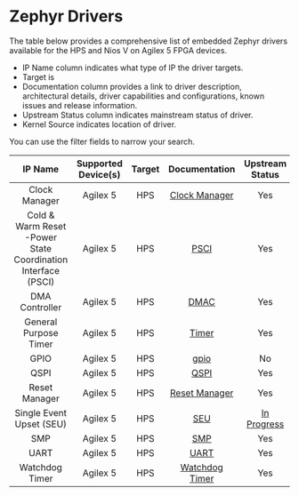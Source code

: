 # **Zephyr Drivers**

The table below provides a comprehensive list of embedded Zephyr drivers available for the HPS and Nios V on Agilex 5 FPGA devices.

* IP Name column indicates what type of IP the driver targets. 
* Target is 
* Documentation column provides a link to driver description, architectural details, driver capabilities and configurations, known issues and release information.
* Upstream Status column indicates mainstream status of driver.
* Kernel Source indicates location of driver.

You can use the filter fields to narrow your search.

| **IP Name**    | Supported Device(s)    |  Target | Documentation | Upstream Status | Kernel Source|
| :-------:|:-----------:|:-----------------:|:----------:|:------------:|:-----------|
| Clock Manager                                                |Agilex 5| HPS    | <a href="../zephyr-embedded/clock_manager/clock_manager" target="_blank">Clock Manager</a> | Yes                                                          | <a href="https://github.com/zephyrproject-rtos/zephyr/blob/main/drivers/clock_control/clock_control_agilex5.c" target="_blank">clock_control_agilex5</a> |
| Cold & Warm Reset -Power State Coordination Interface (PSCI) |Agilex 5| HPS    | <a href="../zephyr-embedded/psci/psci" target="_blank">PSCI</a> | Yes                                                          | <a href="https://github.com/zephyrproject-rtos/zephyr/blob/main/drivers/pm_cpu_ops/pm_cpu_ops_psci.c" target="_blank">pm_cpu_ops_psci</a> |
| DMA Controller                                                         |Agilex 5| HPS    | <a href="../zephyr-embedded/dma/dma" target="_blank">DMAC</a> | Yes                                                          | <a href="https://github.com/altera-opensource/zephyr-socfpga/blob/socfpga_rel_23.4/drivers/dma/dma_dw_axi.c" target="_blank">dma</a> |
| General Purpose Timer                                        |Agilex 5| HPS    | <a href="../zephyr-embedded/timer/timer" target="_blank">Timer</a> | Yes                                                          | <a href="https://github.com/zephyrproject-rtos/zephyr/blob/main/drivers/counter/counter_dw_timer.c" target="_blank">counter_dw_timer</a> |
| GPIO                                                         |Agilex 5| HPS    | <a href="../zephyr-embedded/gpio/gpio" target="_blank">gpio</a> | No                                                           | <a href="https://github.com/altera-opensource/zephyr-socfpga/blob/socfpga_rel_23.4/drivers/gpio/gpio_intel_socfpga.c" target="_blank">gpio_intel_socfpga</a> |
| QSPI                                                         |Agilex 5| HPS    | <a href="../zephyr-embedded/qspi/qspi" target="_blank">QSPI</a> | Yes                                                          | <a href="https://github.com/zephyrproject-rtos/zephyr/blob/main/drivers/flash/flash_cadence_qspi_nor.c" target="_blank">flash_cadence_qspi_nor</a> |
| Reset Manager                                                |Agilex 5| HPS    | <a href="../zephyr-embedded/reset_manager/reset_manager" target="_blank">Reset Manager</a> | Yes                                                          | <a href="https://github.com/zephyrproject-rtos/zephyr/commits/main/drivers/reset/reset_intel_socfpga.c" target="_blank">reset_intel_socfpga</a> |
| Single Event Upset (SEU)                                     |Agilex 5| HPS    | <a href="../zephyr-embedded/seu/seu" target="_blank">SEU</a> | <a href="https://github.com/zephyrproject-rtos/zephyr/pull/67097" target="_blank">In Progress</a> | <a href="https://github.com/zephyrproject-rtos/zephyr/pull/67097" target="_blank">pull/67097</a> |
| SMP                                                          |Agilex 5| HPS    | <a href="../zephyr-embedded/smp/smp" target="_blank">SMP</a> | Yes                                                          | <a href="https://github.com/zephyrproject-rtos/zephyr/blob/main/arch/arm64/core/smp.c" target="_blank">smp</a> |
| UART                                                         |Agilex 5| HPS    | <a href="../zephyr-embedded/uart/uart" target="_blank">UART</a> | Yes                                                          | <a href="https://github.com/zephyrproject-rtos/zephyr/commits/main/drivers/serial/uart_ns16550.c" target="_blank">uart_ns16550</a> |
| Watchdog Timer                                               |Agilex 5| HPS    | <a href="../zephyr-embedded/watchdog/watchdog" target="_blank">Watchdog Timer</a> | Yes                                                          | <a href="https://github.com/zephyrproject-rtos/zephyr/blob/main/drivers/watchdog/wdt_dw.c" target="_blank">wdt_dw</a> |
